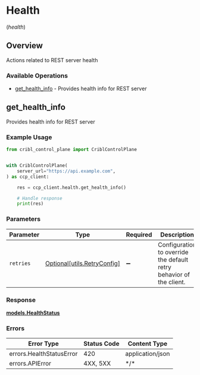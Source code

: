 # Health
(*health*)

## Overview

Actions related to REST server health

### Available Operations

* [get_health_info](#get_health_info) - Provides health info for REST server

## get_health_info

Provides health info for REST server

### Example Usage

```python
from cribl_control_plane import CriblControlPlane


with CriblControlPlane(
    server_url="https://api.example.com",
) as ccp_client:

    res = ccp_client.health.get_health_info()

    # Handle response
    print(res)

```

### Parameters

| Parameter                                                           | Type                                                                | Required                                                            | Description                                                         |
| ------------------------------------------------------------------- | ------------------------------------------------------------------- | ------------------------------------------------------------------- | ------------------------------------------------------------------- |
| `retries`                                                           | [Optional[utils.RetryConfig]](../../models/utils/retryconfig.md)    | :heavy_minus_sign:                                                  | Configuration to override the default retry behavior of the client. |

### Response

**[models.HealthStatus](../../models/healthstatus.md)**

### Errors

| Error Type               | Status Code              | Content Type             |
| ------------------------ | ------------------------ | ------------------------ |
| errors.HealthStatusError | 420                      | application/json         |
| errors.APIError          | 4XX, 5XX                 | \*/\*                    |